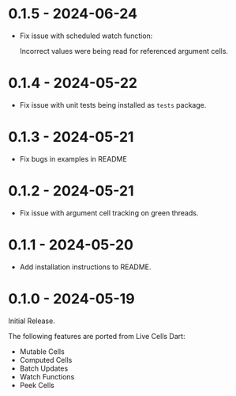 # 0.1.5 - 2024-06-24

* Fix issue with scheduled watch function:
  
  Incorrect values were being read for referenced argument cells.

# 0.1.4 - 2024-05-22

* Fix issue with unit tests being installed as `tests` package.

# 0.1.3 - 2024-05-21

* Fix bugs in examples in README

# 0.1.2 - 2024-05-21

* Fix issue with argument cell tracking on green threads.

# 0.1.1 - 2024-05-20

* Add installation instructions to README.

# 0.1.0 - 2024-05-19

Initial Release.

The following features are ported from Live Cells Dart:

* Mutable Cells
* Computed Cells
* Batch Updates
* Watch Functions
* Peek Cells
